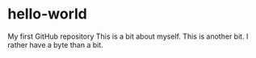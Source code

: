 # hello-world
My first GitHub repository
This is a bit about myself.  This is another bit.  I rather have a byte than a bit.
